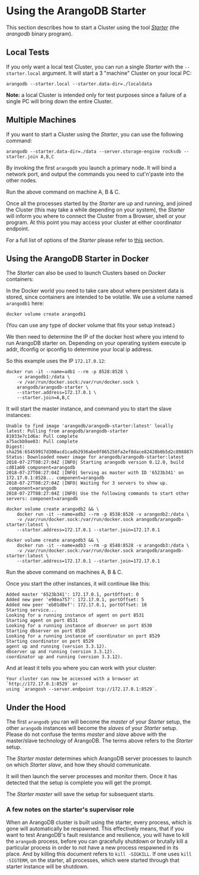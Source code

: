 Using the ArangoDB Starter
==========================

This section describes how to start a Cluster using the tool [_Starter_](../../Programs/Starter/README.md)
(the _arangodb_ binary program).

Local Tests
-----------

If you only want a local test Cluster, you can run a single _Starter_ with the 
`--starter.local` argument. It will start a 3 "machine" Cluster on your local PC:

```
arangodb --starter.local --starter.data-dir=./localdata
```

**Note:** a local Cluster is intended only for test purposes since a failure of 
a single PC will bring down the entire Cluster.

Multiple Machines
-----------------

If you want to start a Cluster using the _Starter_, you can use the following command:

```
arangodb --starter.data-dir=./data --server.storage-engine rocksdb --starter.join A,B,C
```
By invoking the first `arangodb` you launch a primary node. It will bind a network port, and output the commands you need to cut'n'paste into the other nodes.

Run the above command on machine A, B & C. 

Once all the processes started by the _Starter_ are up and running, and joined the
Cluster (this may take a while depending on your system), the _Starter_ will inform
you where to connect the Cluster from a Browser, shell or your program.
At this point you may access your cluster at either coordinator endpoint. 

For a full list of options of the _Starter_ please refer to [this](../../Programs/Starter/Options.md)
section.

Using the ArangoDB Starter in Docker
------------------------------------

The _Starter_ can also be used to launch Clusters based on _Docker_ containers:

In the Docker world you need to take care about where persistent data is stored, since containers are intended to be volatile. We use a volume named `arangodb1` here:

```
docker volume create arangodb1
```
(You can use any type of docker volume that fits your setup instead.)

We then need to determine the IP of the docker host where you intend to run ArangoDB starter on. Depending on your operating system execute ip addr, ifconfig or ipconfig to determine your local ip address.

So this example uses the IP `172.17.0.12`:

```
docker run -it --name=adb1 --rm -p 8528:8528 \
    -v arangodb1:/data \
    -v /var/run/docker.sock:/var/run/docker.sock \
    arangodb/arangodb-starter \
    --starter.address=172.17.0.1 \
	--starter.join=A,B,C
```
It will start the master instance, and command you to start the slave instances:

```
Unable to find image 'arangodb/arangodb-starter:latest' locally
latest: Pulling from arangodb/arangodb-starter
81033e7c1d6a: Pull complete 
a75acbb9ae03: Pull complete 
Digest: sha256:65459917d300acd1cadb2936abe0f865250fa2ef8dace82428b0b5d2c8988870
Status: Downloaded newer image for arangodb/arangodb-starter:latest
2018-07-27T08:27:04Z |INFO| Starting arangodb version 0.12.0, build cd81a60 component=arangodb
2018-07-27T08:27:04Z |INFO| Serving as master with ID '6523b341' on 172.17.0.1:8528... component=arangodb
2018-07-27T08:27:04Z |INFO| Waiting for 3 servers to show up.
 component=arangodb
2018-07-27T08:27:04Z |INFO| Use the following commands to start other servers: component=arangodb

docker volume create arangodb2 && \
    docker run -it --name=adb2 --rm -p 8538:8528 -v arangodb2:/data \
    -v /var/run/docker.sock:/var/run/docker.sock arangodb/arangodb-starter:latest \
    --starter.address=172.17.0.1 --starter.join=172.17.0.1

docker volume create arangodb3 && \
    docker run -it --name=adb3 --rm -p 8548:8528 -v arangodb3:/data \
    -v /var/run/docker.sock:/var/run/docker.sock arangodb/arangodb-starter:latest \
    --starter.address=172.17.0.1 --starter.join=172.17.0.1
```
Run the above command on machines A, B & C.

Once you start the other instances, it will continue like this:

```
Added master '6523b341': 172.17.0.1, portOffset: 0
Added new peer 'e98ea757': 172.17.0.1, portOffset: 5
Added new peer 'eb01d0ef': 172.17.0.1, portOffset: 10
Starting service...
Looking for a running instance of agent on port 8531
Starting agent on port 8531
Looking for a running instance of dbserver on port 8530
Starting dbserver on port 8530
Looking for a running instance of coordinator on port 8529
Starting coordinator on port 8529
agent up and running (version 3.3.12).
dbserver up and running (version 3.3.12).
coordinator up and running (version 3.3.12).
```

And at least it tells you where you can work with your cluster:

```
Your cluster can now be accessed with a browser at `http://172.17.0.1:8529` or
using `arangosh --server.endpoint tcp://172.17.0.1:8529`.
```
Under the Hood
--------------
The first `arangodb` you ran will become the _master_ of your _Starter_
setup, the other `arangodb` instances will become the _slaves_ of your _Starter_
setup. Please do not confuse the terms _master_ and _slave_ above with the master/slave
technology of ArangoDB. The terms above refers to the _Starter_ setup.

The _Starter_ _master_ determines which ArangoDB server processes to launch on which
_Starter_ _slave_, and how they should communicate. 

It will then launch the server processes and monitor them. Once it has detected
that the setup is complete you will get the prompt. 

The _Starter_ _master_ will save the setup for subsequent starts. 

### A few notes on the starter's supervisor role

When an ArangoDB cluster is built using the starter, every process,
which is gone will automatically be respawned. This effectively means,
that if you want to test ArangoDB's fault resistance and resilience,
you will have to kill the `arangodb` process, before you can
gracefully shutdown or brutally kill a particular process in order to
not have a new process respawned in its place. And by killing this
document refers to `kill -SIGKILL`. If one uses `kill -SIGTERM`, on
the starter, all processes, which were started through that starter
instance will be shutdown.


